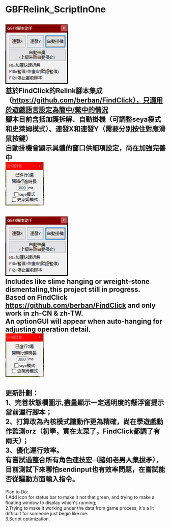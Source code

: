 # GBFRelink_ScriptInOne  
![main](https://github.com/zaddyl/GBFRelink_ScriptInOne/blob/main/image1.png?raw=true)  
 基於FindClick的Relink腳本集成（https://github.com/berban/FindClick），只適用於遊戲語言設定為簡中/繁中的情況  
 腳本目前含括加護拆解、自動掛機（可調整seya模式和史萊姆模式）、連發X和連發Y（需要分別按住對應滑鼠按鍵）  
 自動掛機會顯示具體的窗口供細項設定，尚在加強完善中  
![autohang](https://github.com/zaddyl/GBFRelink_ScriptInOne/blob/main/image2.png?raw=true)  
--------------------------------------------------------------------------------------------  
![main](https://github.com/zaddyl/GBFRelink_ScriptInOne/blob/main/image1.png?raw=true)  
 Includes like slime hanging or wreight-stone dismentaling,this project still in progress.  
 Based on FindClick https://github.com/berban/FindClick and only work in zh-CN & zh-TW.  
 An optionGUI will appear when auto-hanging for adjusting operation detail.  
![autohang](https://github.com/zaddyl/GBFRelink_ScriptInOne/blob/main/image2.png?raw=true)  
--------------------------------------------------------------------------------------------  


更新計劃：  
1、完善狀態欄圖示,盡量顯示一定透明度的懸浮窗提示當前運行腳本；  
2、打算改為內核模式讓動作更為精確，尚在學遊戲動作監測orz（初學，實在太菜了，FindClick都調了有兩天）；  
3、優化運行效率。  
有嘗試過整合所有角色連技宏~~（諸如老男人集拔矛）~~，目前測試下來哪怕sendinput也有效率問題，在嘗試能否從驅動方面輸入指令。  
--------------------------------------------------------------------------------------------  
Plan to Do:  
1.Add icon for status bar to make it not that green, and trying to make a floating window to display which's running;  
2.Trying to make it working under the data from game process, it's a lit difficult for someone just begin like me.  
3.Script optimization.  
